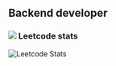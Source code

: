 ## Backend developer

<!--
**EONCreator/eoncreator** is a ✨ _special_ ✨ repository because its `README.md` (this file) appears on your GitHub profile.

Here are some ideas to get you started:

- 🔭 I’m currently working on ...
- 🌱 I’m currently learning ...
- 👯 I’m looking to collaborate on ...
- 🤔 I’m looking for help with ...
- 💬 Ask me about ...
- 📫 How to reach me: ...
- 😄 Pronouns: ...
- ⚡ Fun fact: ...
-->

<h3><img src='![leetcode](https://github.com/user-attachments/assets/d35eabb2-7943-49fd-95de-ff8e8b634565)'/> Leetcode stats</h3>

![Leetcode Stats](https://leetcard.jacoblin.cool/EONCreator?theme=nord)
